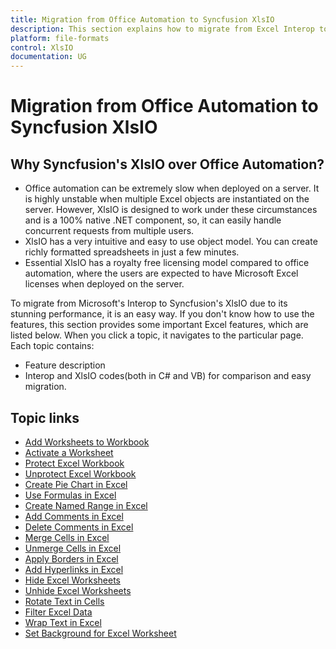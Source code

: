 ```yaml
---
title: Migration from Office Automation to Syncfusion XlsIO
description: This section explains how to migrate from Excel Interop to Syncfusion's XlsIO.
platform: file-formats
control: XlsIO
documentation: UG
---
```


# Migration from Office Automation to Syncfusion XlsIO

## Why Syncfusion's XlsIO over Office Automation?

* Office automation can be extremely slow when deployed on a server. It is highly unstable when multiple Excel objects are instantiated on the server. However, XlsIO is designed to work under these circumstances and is a 100% native .NET component, so, it can easily handle concurrent requests from multiple users.
* XlsIO has a very intuitive and easy to use object model. You can create richly formatted spreadsheets in just a few minutes.
* Essential XlsIO has a royalty free licensing model compared to office automation, where the users are expected to have Microsoft Excel licenses when deployed on the server.

To migrate from Microsoft's Interop to Syncfusion's XlsIO due to its stunning performance, it is an easy way. If you don't know how to use the features, this section provides some important Excel features, which are listed below. When you click a topic, it navigates to the particular page. Each topic contains:

* Feature description
* Interop and XlsIO codes(both in C# and VB) for comparison and easy migration.

## Topic links

* [Add Worksheets to Workbook](https://help.syncfusion.com/file-formats/xlsio/migrate-from-office-automation-to-syncfusion-xlsio/add-worksheets-to-workbook)
* [Activate a Worksheet](https://help.syncfusion.com/file-formats/xlsio/migrate-from-office-automation-to-syncfusion-xlsio/activate-a-worksheet)
* [Protect Excel Workbook](https://help.syncfusion.com/file-formats/xlsio/migrate-from-office-automation-to-syncfusion-xlsio/protect-excel-workbook)
* [Unprotect Excel Workbook](https://help.syncfusion.com/file-formats/xlsio/migrate-from-office-automation-to-syncfusion-xlsio/unprotect-excel-workbook)
* [Create Pie Chart in Excel](https://help.syncfusion.com/file-formats/xlsio/migrate-from-office-automation-to-syncfusion-xlsio/create-pie-chart-in-excel)
* [Use Formulas in Excel](https://help.syncfusion.com/file-formats/xlsio/migrate-from-office-automation-to-syncfusion-xlsio/use-formulas-in-excel)
* [Create Named Range in Excel](https://help.syncfusion.com/file-formats/xlsio/migrate-from-office-automation-to-syncfusion-xlsio/create-named-range-in-excel)
* [Add Comments in Excel](https://help.syncfusion.com/file-formats/xlsio/migrate-from-office-automation-to-syncfusion-xlsio/add-comments-in-excel)
* [Delete Comments in Excel](https://help.syncfusion.com/file-formats/xlsio/migrate-from-office-automation-to-syncfusion-xlsio/delete-comments-in-excel)
* [Merge Cells in Excel](https://help.syncfusion.com/file-formats/xlsio/migrate-from-office-automation-to-syncfusion-xlsio/merge-cells-in-excel)
* [Unmerge Cells in Excel](https://help.syncfusion.com/file-formats/xlsio/migrate-from-office-automation-to-syncfusion-xlsio/unmerge-cells-in-excel)
* [Apply Borders in Excel](https://help.syncfusion.com/file-formats/xlsio/migrate-from-office-automation-to-syncfusion-xlsio/apply-borders-in-excel)
* [Add Hyperlinks in Excel](https://help.syncfusion.com/file-formats/xlsio/migrate-from-office-automation-to-syncfusion-xlsio/add-hyperlinks-in-excel)
* [Hide Excel Worksheets](https://help.syncfusion.com/file-formats/xlsio/migrate-from-office-automation-to-syncfusion-xlsio/hide-excel-worksheets)
* [Unhide Excel Worksheets](https://help.syncfusion.com/file-formats/xlsio/migrate-from-office-automation-to-syncfusion-xlsio/unhide-excel-worksheets)
* [Rotate Text in Cells](https://help.syncfusion.com/file-formats/xlsio/migrate-from-office-automation-to-syncfusion-xlsio/rotate-text-in-cells)
* [Filter Excel Data](https://help.syncfusion.com/file-formats/xlsio/migrate-from-office-automation-to-syncfusion-xlsio/filter-excel-data)
* [Wrap Text in Excel](https://help.syncfusion.com/file-formats/xlsio/migrate-from-office-automation-to-syncfusion-xlsio/wrap-text-in-excel)
* [Set Background for Excel Worksheet](https://help.syncfusion.com/file-formats/xlsio/migrate-from-office-automation-to-syncfusion-xlsio/set-background-for-excel-worksheet)